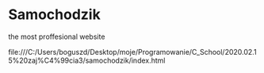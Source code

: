 # Samochodzik

the most proffesional website

file:///C:/Users/boguszd/Desktop/moje/Programowanie/C_School/2020.02.15%20zaj%C4%99cia3/samochodzik/index.html

